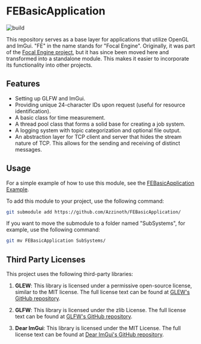 # FEBasicApplication

![build](https://github.com/Azzinoth/FEBasicApplication/actions/workflows/test_build.yml/badge.svg?branch=master)

This repository serves as a base layer for applications that utilize OpenGL and ImGui. "FE" in the name stands for "Focal Engine". Originally, it was part of the [Focal Engine project](https://github.com/Azzinoth/FocalEngine/), but it has since been moved here and transformed into a standalone module. This makes it easier to incorporate its functionality into other projects.

## Features

- Setting up GLFW and ImGui.
- Providing unique 24-character IDs upon request (useful for resource identification).
- A basic class for time measurement.
- A thread pool class that forms a solid base for creating a job system.
- A logging system with topic categorization and optional file output.
- An abstraction layer for TCP client and server that hides the stream nature of TCP. This allows for the sending and receiving of distinct messages.

## Usage

For a simple example of how to use this module, see the [FEBasicApplication Example](https://github.com/Azzinoth/FEBasicApplication-Example).

To add this module to your project, use the following command:

```bash
git submodule add https://github.com/Azzinoth/FEBasicApplication/
```

If you want to move the submodule to a folder named "SubSystems", for example, use the following command:

```bash
git mv FEBasicApplication SubSystems/
```

## Third Party Licenses

This project uses the following third-party libraries:

1) **GLEW**: This library is licensed under a permissive open-source license, similar to the MIT license. The full license text can be found at [GLEW's GitHub repository](https://github.com/nigels-com/glew/blob/master/LICENSE.txt).

2) **GLFW**: This library is licensed under the zlib License. The full license text can be found at [GLFW's GitHub repository](https://github.com/glfw/glfw/blob/master/LICENSE.md).

3) **Dear ImGui**: This library is licensed under the MIT License. The full license text can be found at [Dear ImGui's GitHub repository](https://github.com/ocornut/imgui/blob/master/LICENSE.txt).
